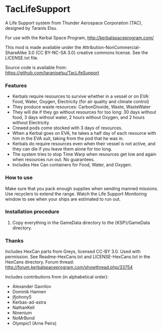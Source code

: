 TacLifeSupport
==============

A Life Support system from Thunder Aerospace Corporation (TAC), designed by Taranis Elsu.

For use with the Kerbal Space Program, http://kerbalspaceprogram.com/

This mod is made available under the Attribution-NonCommercial-ShareAlike 3.0 (CC
BY-NC-SA 3.0) creative commons license. See the LICENSE.txt file.

Source code is available from: https://github.com/taraniselsu/TacLifeSupport

### Features

- Kerbals require resources to survive whether in a vessel or on EVA: Food, Water, Oxygen, Electricity (for air quality and climate control)
- They produce waste resources: CarbonDioxide, Waste, WasteWater
- They will die if they go without resources for too long: 30 days without food, 3 days without water, 2 hours without Oxygen, and 2 hours without Electricity
- Crewed pods come stocked with 3 days of resources.
- When a Kerbal goes on EVA, he takes a half day of each resource with him in the EVA suit, taking from the pod that he was in.
- Kerbals do require resources even when their vessel is not active, and they can die if you leave them alone for too long.
- The system tries to stop Time Warp when resources get low and again when resources run out. No guarantees.
- Includes Hex Can containers for Food, Water, and Oxygen.


### How to use

Make sure that you pack enough supplies when sending manned missions. Use recyclers to extend the range. Watch the Life Support Monitoring window to see when your ships are estimated to run out.


### Installation procedure

1. Copy everything in the GameData directory to the {KSP}/GameData directory.

### Thanks
Includes HexCan parts from Greys, licensed CC-BY 3.0. Used with permission. See
Readme-HexCans.txt and LICENSE-HexCans.txt in the HexCans directory.
Forum thread: http://forum.kerbalspaceprogram.com/showthread.php/33754

Includes contributions from (in alphabetical order):
- Alexander Gavrilov
- Dominik Hannen
- jfjohnny5
- Kerbas-ad-astra
- NathanKell
- Ninenium
- NoMrBond
- Olympic1 (Arne Peirs)
